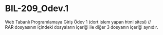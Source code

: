 # BIL-209_Odev.1
Web Tabanlı Programlamaya Giriş Ödev 1 (dort islem yapan html sitesi) //
RAR dosyasının içindeki dosyaların içeriği ile diğer 3 dosyanın içeriği aynıdır.
